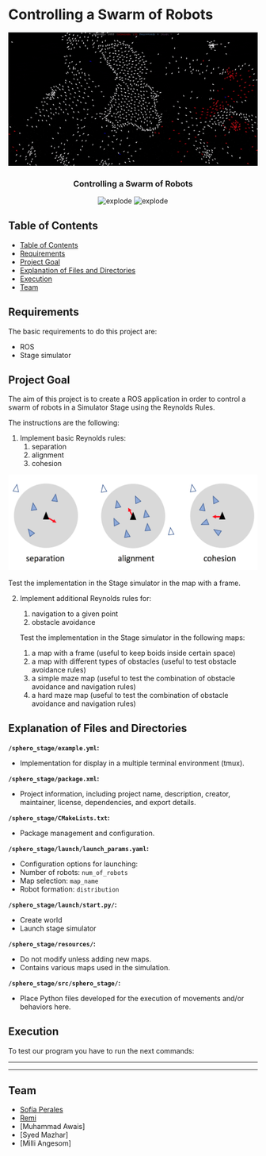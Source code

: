 # Controlling a Swarm of Robots

<div align="center">
<img width=1000px src="resources/figures/boids.gif" alt="explode"></a>
</div>

<h3 align="center"> Controlling a Swarm of Robots </h3>

<div align="center">
<img width=100px src="https://img.shields.io/badge/status-finished-green" alt="explode"></a>
<img width=90px src="https://img.shields.io/badge/team-MRS-yellow" alt="explode"></a>
</div>

## Table of Contents

* [Table of Contents](#table-of-contents)
* [Requirements](#requirements)
* [Project Goal](#project-goal)
* [Explanation of Files and Directories](#explanation-of-files-and-directories)
* [Execution](#execution)
* [Team](#team)

## Requirements

The basic requirements to do this project are:

- ROS
- Stage simulator

## Project Goal

The aim of this project is to create a ROS application in order to control a swarm of robots in a Simulator Stage using the Reynolds Rules.

The instructions are the following:

1. Implement basic Reynolds rules:
   1. separation
   2. alignment
   3. cohesion

<div align="left">
<img width=600px src="resources/figures/reynolds_rules.png" alt="explode"></a>
</div>

   Test the implementation in the Stage simulator in the map with a frame.

2. Implement additional Reynolds rules for:
   1. navigation to a given point
   2. obstacle avoidance

   Test the implementation in the Stage simulator in the following maps:
   1. a map with a frame (useful to keep boids inside certain space)
   2. a map with different types of obstacles (useful to test obstacle avoidance rules)
   3. a simple maze map (useful to test the combination of obstacle avoidance and navigation rules)
   4. a hard maze map (useful to test the combination of obstacle avoidance and navigation rules)

## Explanation of Files and Directories

**`/sphero_stage/example.yml`:**
- Implementation for display in a multiple terminal environment (tmux).

**`/sphero_stage/package.xml`:**
- Project information, including project name, description, creator, maintainer, license, dependencies, and export details.

**`/sphero_stage/CMakeLists.txt`:**
- Package management and configuration.

**`/sphero_stage/launch/launch_params.yaml`:**
- Configuration options for launching:
- Number of robots: `num_of_robots`
- Map selection: `map_name`
- Robot formation: `distribution`

**`/sphero_stage/launch/start.py/`:**
- Create world
- Launch stage simulator

**`/sphero_stage/resources/`:**
- Do not modify unless adding new maps.
- Contains various maps used in the simulation.

**`/sphero_stage/src/sphero_stage/`:**
- Place Python files developed for the execution of movements and/or behaviors here.

## Execution

To test our program you have to run the next commands:

-----------------------------------------------------------------------


-----------------------------------------------------------------------

## Team

- [Sofía Perales](https://github.com/sofiaprlsd)
- [Remi](https://github.com/bouboucouscous)
- [Muhammad Awais]
- [Syed Mazhar]
- [Milli Angesom]
